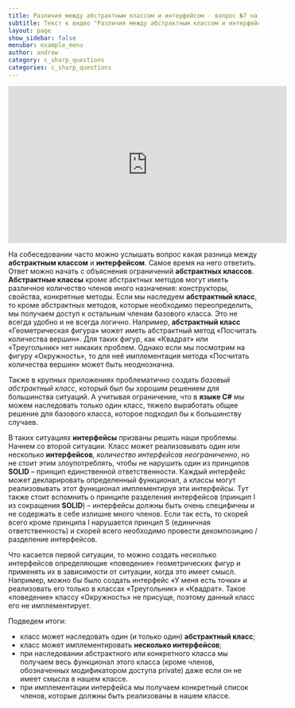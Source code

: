 ```yaml
---
title: Различия между абстрактным классом и интерфейсом - вопрос №7 на собеседование C# / .NET
subtitle: Текст к видео "Различия между абстрактным классом и интерфейсом" на канале YouTube
layout: page
show_sidebar: false
menubar: example_menu
author: andrew
category: c_sharp_questions
categories: c_sharp_questions
---
```


<center>
<iframe width="560" height="315" src="https://www.youtube.com/embed/G1SUVHal7X4" 
frameborder="0" allow="accelerometer; autoplay; 
encrypted-media; gyroscope; picture-in-picture" allowfullscreen></iframe>
</center>

На собеседовании часто можно услышать вопрос какая разница между **абстрактным классом** и **интерфейсом**. Самое время на него ответить. Ответ можно начать с объяснения ограничений
 **абстрактных классов**. **Абстрактные классы** кроме абстрактных методов могут иметь различное количество членов иного назначения: конструкторы, свойства, конкретные методы. 
 Если мы наследуем **абстрактный класс**, то кроме абстрактных методов, которые необходимо переопределить, мы получаем доступ к остальным членам базового класса. Это не всегда 
 удобно и не всегда логично. Например, **абстрактный класс** «Геометрическая фигура» может иметь абстрактный метод «Посчитать количества вершин». Для таких фигур, как «Квадрат» 
 или «Треугольник» нет никаких проблем. Однако если мы посмотрим на фигуру «Окружность», то для неё имплементация метода «Посчитать количества вершин» может быть неоднозначна.
 
Также в крупных приложениях проблематично создать *базовый абстрактный класс*, который был бы хорошим решением для большинства ситуаций. А учитывая ограничение, что в **языке C#** 
мы можем наследовать только один класс, тяжело выработать общее решение для базового класса, которое подходил бы к большинству случаев.

В таких ситуациях **интерфейсы** призваны решить наши проблемы. Начнем со второй ситуации. Класс может реализовывать один или несколько **интерфейсов**, *количество интерфейсов неограниченно*, 
но не стоит этим злоупотреблять, чтобы не нарушить один из принципов **SOLID** – принцип единственной ответственности. Каждый интерфейс может декларировать определенный функционал, 
а классы могут реализовывать этот функционал имплементируя эти интерфейсы. Тут также стоит вспомнить о принципе разделения интерфейсов (принцип I из сокращения **SOLID**) – 
интерфейсы должны быть очень специфичны и не содержать в себе излишне много членов. Если так есть, то скорей всего кроме принципа I нарушается принцип S (единичная ответственность) 
и скорей всего необходимо провести декомпозицию / разделение интерфейсов.

Что касается первой ситуации, то можно создать несколько интерфейсов определяющие «поведение» геометрических фигур и применять их в зависимости от ситуации, когда это имеет смысл. 
Например, можно бы было создать интерфейс «У меня есть точки» и реализовать его только в классах «Треугольник» и «Квадрат». Такое «поведение» классу «Окружность» не присуще, поэтому 
данный класс его не имплементирует.

Подведем итоги:
 -	класс может наследовать один (и только один) **абстрактный класс**;
 -	класс может имплементировать **несколько интерфейсов**;
 -	при наследовании абстрактного или конкретного класса мы получаем весь функционал этого класса (кроме членов, обозначенных модификатором доступа private) даже если он не имеет смысла в нашем классе.
 -	при имплементации интерфейса мы получаем конкретный список членов, которые должны быть реализованы в нашем классе.
